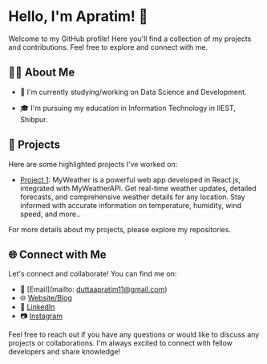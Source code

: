 # Hello, I'm Apratim! 👋

Welcome to my GitHub profile! Here you'll find a collection of my projects and contributions. Feel free to explore and connect with me.

## 🧑‍💻 About Me

- 🌱 I'm currently studying/working on Data Science and Development.
<!-- - 💡 I'm interested in [Your Interests], and I'm always eager to learn new technologies. -->
- 🎓 I'm pursuing my education in Information Technology in IIEST, Shibpur.


## 🔭 Projects

Here are some highlighted projects I've worked on:

- [Project 1](https://github.com/apru02/my_weather_app): MyWeather is a powerful web app developed in React.js, integrated with MyWeatherAPI. Get real-time weather updates, detailed forecasts, and comprehensive weather details for any location. Stay informed with accurate information on temperature, humidity, wind speed, and more..

For more details about my projects, please explore my repositories.

## 🌐 Connect with Me

Let's connect and collaborate! You can find me on:

- 📧 [Email](mailto: duttaapratim11@gmail.com)
- 🌐 [Website/Blog](https://apru02.github.io/apratim.github.io/)
- 💼 [LinkedIn](https://www.linkedin.com/in/apratim-dutta-b068bb1ba/)
- 📷 [Instagram](https://www.instagram.com/apru_02/?hl=en)

Feel free to reach out if you have any questions or would like to discuss any projects or collaborations. I'm always excited to connect with fellow developers and share knowledge!




